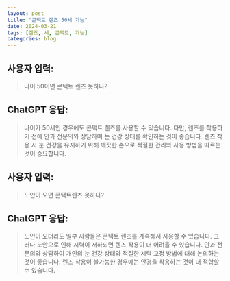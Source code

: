 ```yaml
---
layout: post
title: "콘택트 렌즈 50세 가능"
date: 2024-03-21
tags: [렌즈, 세, 콘택트, 가능]
categories: blog
---
```


## 사용자 입력:
> 나이 50이면 콘택트 렌즈 못하나?

## ChatGPT 응답:
> 나이가 50세인 경우에도 콘택트 렌즈를 사용할 수 있습니다. 다만, 렌즈를 착용하기 전에 안과 전문의와 상담하여 눈 건강 상태를 확인하는 것이 좋습니다. 렌즈 착용 시 눈 건강을 유지하기 위해 깨끗한 손으로 적절한 관리와 사용 방법을 따르는 것이 중요합니다.

## 사용자 입력:
> 노안이 오면 콘택트렌즈 못하나?

## ChatGPT 응답:
> 노안이 오더라도 일부 사람들은 콘택트 렌즈를 계속해서 사용할 수 있습니다. 그러나 노안으로 인해 시력이 저하되면 렌즈 착용이 더 어려울 수 있습니다. 안과 전문의와 상담하여 개인의 눈 건강 상태와 적절한 시력 교정 방법에 대해 논의하는 것이 좋습니다. 렌즈 착용이 불가능한 경우에는 안경을 착용하는 것이 더 적합할 수 있습니다.


